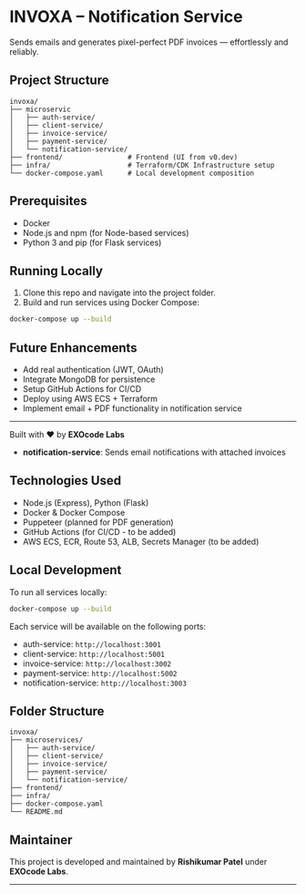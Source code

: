 # **INVOXA – Notification Service**  
Sends emails and generates pixel-perfect PDF invoices — effortlessly and reliably.


## Project Structure
```
invoxa/
├── microservic
│   ├── auth-service/
│   ├── client-service/
│   ├── invoice-service/
│   ├── payment-service/
│   └── notification-service/
├── frontend/                # Frontend (UI from v0.dev)
├── infra/                   # Terraform/CDK Infrastructure setup
└── docker-compose.yaml      # Local development composition
```

## Prerequisites
- Docker
- Node.js and npm (for Node-based services)
- Python 3 and pip (for Flask services)

## Running Locally
1. Clone this repo and navigate into the project folder.
2. Build and run services using Docker Compose:
```bash
docker-compose up --build
```

## Future Enhancements
- Add real authentication (JWT, OAuth)
- Integrate MongoDB for persistence
- Setup GitHub Actions for CI/CD
- Deploy using AWS ECS + Terraform
- Implement email + PDF functionality in notification service

---

Built with ❤️ by **EXOcode Labs**

- **notification-service**: Sends email notifications with attached invoices

## Technologies Used
- Node.js (Express), Python (Flask)
- Docker & Docker Compose
- Puppeteer (planned for PDF generation)
- GitHub Actions (for CI/CD - to be added)
- AWS ECS, ECR, Route 53, ALB, Secrets Manager (to be added)

## Local Development

To run all services locally:

```bash
docker-compose up --build
```

Each service will be available on the following ports:
- auth-service: `http://localhost:3001`
- client-service: `http://localhost:5001`
- invoice-service: `http://localhost:3002`
- payment-service: `http://localhost:5002`
- notification-service: `http://localhost:3003`

## Folder Structure

```
invoxa/
├── microservices/
│   ├── auth-service/
│   ├── client-service/
│   ├── invoice-service/
│   ├── payment-service/
│   └── notification-service/
├── frontend/
├── infra/
├── docker-compose.yaml
└── README.md
```

## Maintainer
This project is developed and maintained by **Rishikumar Patel** under **EXOcode Labs**.

---
